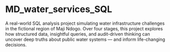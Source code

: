 # MD_water_services_SQL
A real-world SQL analysis project simulating water infrastructure challenges in the fictional region of Maji Ndogo. Over four stages, this project explores how structured data, insightful queries, and audit-driven thinking can uncover deep truths about public water systems — and inform life-changing decisions.

